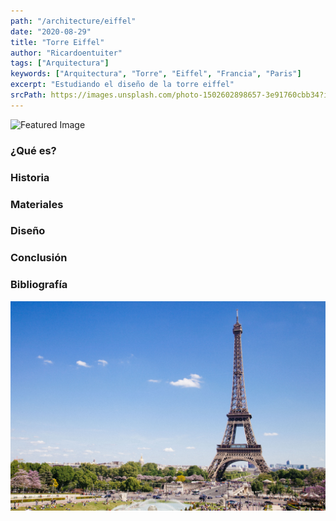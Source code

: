 ```yaml
---
path: "/architecture/eiffel"
date: "2020-08-29"
title: "Torre Eiffel"
author: "Ricardoentuiter"
tags: ["Arquitectura"]
keywords: ["Arquitectura", "Torre", "Eiffel", "Francia", "Paris"]
excerpt: "Estudiando el diseño de la torre eiffel"
srcPath: https://images.unsplash.com/photo-1502602898657-3e91760cbb34?ixlib=rb-1.2.1&ixid=eyJhcHBfaWQiOjEyMDd9&auto=format&fit=crop&w=1952&q=80
---
```


![Featured Image](https://images.unsplash.com/photo-1502602898657-3e91760cbb34?ixlib=rb-1.2.1&ixid=eyJhcHBfaWQiOjEyMDd9&auto=format&fit=crop&w=1952&q=80 "Photo by Chris Karidis on Unsplash")

### ¿Qué es?

### Historia

### Materiales

### Diseño

### Conclusión

### Bibliografía

![Photo by Anthony DELANOIX on Unsplash](./eiffelFinal.jpg)
